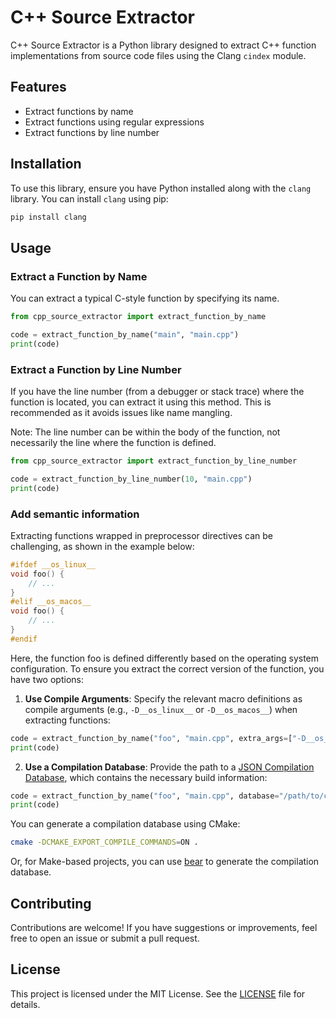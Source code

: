 # C++ Source Extractor

C++ Source Extractor is a Python library designed to extract C++ function implementations from source code files using the Clang `cindex` module.

## Features

- Extract functions by name
- Extract functions using regular expressions
- Extract functions by line number

## Installation

To use this library, ensure you have Python installed along with the `clang` library. You can install `clang` using pip:

```bash
pip install clang
```

## Usage

### Extract a Function by Name

You can extract a typical C-style function by specifying its name.

```python
from cpp_source_extractor import extract_function_by_name

code = extract_function_by_name("main", "main.cpp")
print(code)
```

### Extract a Function by Line Number

If you have the line number (from a debugger or stack trace) where the function is located, you can extract it using this method. This is recommended as it avoids issues like name mangling.

Note: The line number can be within the body of the function, not necessarily the line where the function is defined.

```python
from cpp_source_extractor import extract_function_by_line_number

code = extract_function_by_line_number(10, "main.cpp")
print(code)
```

### Add semantic information

Extracting functions wrapped in preprocessor directives can be challenging, as shown in the example below:

```c
#ifdef __os_linux__
void foo() {
    // ...
}
#elif __os_macos__
void foo() {
    // ...
}
#endif
```

Here, the function foo is defined differently based on the operating system configuration. To ensure you extract the correct version of the function, you have two options:

1. **Use Compile Arguments**: Specify the relevant macro definitions as compile arguments (e.g., `-D__os_linux__` or `-D__os_macos__`) when extracting functions:

```python
code = extract_function_by_name("foo", "main.cpp", extra_args=["-D__os_linux__"])
print(code)
```

2. **Use a Compilation Database**: Provide the path to a [JSON Compilation Database](https://clang.llvm.org/docs/JSONCompilationDatabase.html), which contains the necessary build information:

```python
code = extract_function_by_name("foo", "main.cpp", database="/path/to/compile_commands.json")
print(code)
```

You can generate a compilation database using CMake:

```bash
cmake -DCMAKE_EXPORT_COMPILE_COMMANDS=ON .
```

Or, for Make-based projects, you can use [bear](https://github.com/rizsotto/Bear) to generate the compilation database.

## Contributing

Contributions are welcome! If you have suggestions or improvements, feel free to open an issue or submit a pull request.

## License

This project is licensed under the MIT License. See the [LICENSE](LICENSE) file for details.